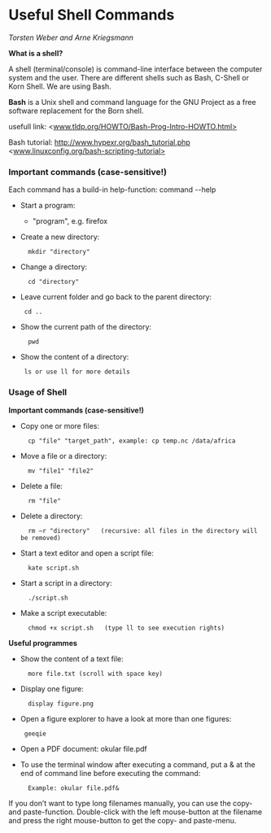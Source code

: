 # Useful Shell Commands
*Torsten Weber and Arne Kriegsmann*

**What is a shell?**

A shell (terminal/console) is command-line interface between the computer system
and the user. There are different shells such as Bash, C-Shell or Korn Shell.
We are using Bash.

**Bash** is a Unix shell and command language for the GNU Project as a free software replacement for the Born shell.

usefull link:
<www.tldp.org/HOWTO/Bash-Prog-Intro-HOWTO.html>

Bash tutorial:
http://www.hypexr.org/bash_tutorial.php
<www.linuxconfig.org/bash-scripting-tutorial>

### Important commands (case-sensitive!)
Each command has a build-in help-function: command --help

* Start a program:
    - "program", e.g. firefox
* Create a new directory:
        
        mkdir "directory"
* Change a directory:
        
        cd "directory"
* Leave current folder and go back to the parent directory:

       cd ..
* Show the current path of the directory:

        pwd
* Show the content of a directory:
 
       ls or use ll for more details

### Usage of Shell
**Important commands (case-sensitive!)**

* Copy one or more files:

        cp "file" "target_path", example: cp temp.nc /data/africa
* Move a file or a directory:
        
        mv "file1" "file2"
* Delete a file:
        
        rm "file"
* Delete a directory:
        
        rm –r "directory"   (recursive: all files in the directory will be removed)
* Start a text editor and open a script file:
        
        kate script.sh
* Start a script in a directory:

        ./script.sh
* Make a script executable:
 
        chmod +x script.sh   (type ll to see execution rights)

**Useful programmes**
* Show the content of a text file:

        more file.txt (scroll with space key)

* Display one figure:
        
        display figure.png
* Open a figure explorer to have a look at more than one figures:

       geeqie
* Open a PDF document:
       okular file.pdf
* To use the terminal window after executing a command, put a & at the end of command line before executing the command:

        Example: okular file.pdf&

If you don’t want to type long filenames manually, you can use the copy- and paste-function. Double-click with the left mouse-button at the filename and press the right mouse-button to get the copy- and paste-menu.

